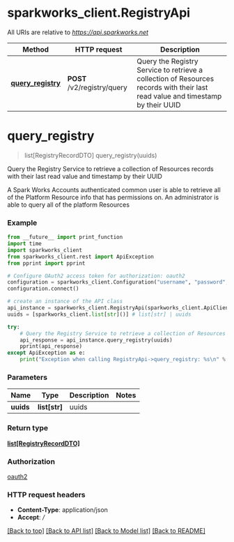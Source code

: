 # sparkworks_client.RegistryApi

All URIs are relative to *https://api.sparkworks.net*

Method | HTTP request | Description
------------- | ------------- | -------------
[**query_registry**](RegistryApi.md#query_registry) | **POST** /v2/registry/query | Query the Registry Service to retrieve a collection of Resources records with their last read value and timestamp by their UUID


# **query_registry**
> list[RegistryRecordDTO] query_registry(uuids)

Query the Registry Service to retrieve a collection of Resources records with their last read value and timestamp by their UUID

A Spark Works Accounts authenticated common user is able to retrieve all of the Platform Resource info that has permissions on. An administrator is able to query all of the platform Resources

### Example
```python
from __future__ import print_function
import time
import sparkworks_client
from sparkworks_client.rest import ApiException
from pprint import pprint

# Configure OAuth2 access token for authorization: oauth2
configuration = sparkworks_client.Configuration("username", "password", "client_id", "client_secret")
configuration.connect()

# create an instance of the API class
api_instance = sparkworks_client.RegistryApi(sparkworks_client.ApiClient(configuration))
uuids = [sparkworks_client.list[str]()] # list[str] | uuids

try:
    # Query the Registry Service to retrieve a collection of Resources records with their last read value and timestamp by their UUID
    api_response = api_instance.query_registry(uuids)
    pprint(api_response)
except ApiException as e:
    print("Exception when calling RegistryApi->query_registry: %s\n" % e)
```

### Parameters

Name | Type | Description  | Notes
------------- | ------------- | ------------- | -------------
 **uuids** | **list[str]**| uuids | 

### Return type

[**list[RegistryRecordDTO]**](RegistryRecordDTO.md)

### Authorization

[oauth2](../README.md#oauth2)

### HTTP request headers

 - **Content-Type**: application/json
 - **Accept**: */*

[[Back to top]](#) [[Back to API list]](../README.md#documentation-for-api-endpoints) [[Back to Model list]](../README.md#documentation-for-models) [[Back to README]](../README.md)

